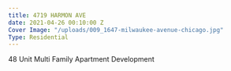 ```yaml
---
title: 4719 HARMON AVE
date: 2021-04-26 00:10:00 Z
Cover Image: "/uploads/009_1647-milwaukee-avenue-chicago.jpg"
Type: Residential
---
```


48 Unit Multi Family Apartment Development

